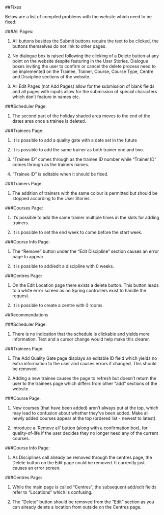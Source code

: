 ##Fixes

Below are a list of compiled problems with the website which need to be fixed:


###All Pages:

1. All buttons besides the Submit buttons require the text to be clicked, the buttons themselves do not link to other pages.



2. No dialogue box is raised following the clicking of a Delete button at any point on the website despite featuring in the User Stories. Dialogue boxes inviting the user to confirm or cancel the delete process need to be implemented on the Trainee, Trainer, Course, Course Type, Centre and Discipline sections of the website.



3. All Edit Pages (not Add Pages) allow for the submission of blank fields and all pages with inputs allow for the submission of special characters which don’t feature in names etc.



###Scheduler Page:

1. The second part of the holiday shaded area moves to the end of the dates area once a trainee is deleted.



###Trainees Page:

1. It is possible to add a quality gate with a date set in the future

2. It is possible to add the same trainer as both trainer one and two.

3. “Trainee ID” comes through as the trainee ID number while “Trainer ID” comes through as the trainers names.

4. “Trainee ID” is editable when it should be fixed.

###Trainers Page:

1. The addition of trainers with the same colour is permitted but should be stopped according to the User Stories.

###Courses Page:

1. It’s possible to add the same trainer multiple times in the slots for adding trainers.

2. It is possible to set the end week to come before the start week.

###Course Info Page:

1. The “Remove” button under the “Edit Discipline” section causes an error page to appear.

2. It is possible to add/edit a discipline with 0 weeks.

###Centres Page:

1. On the Edit Location page there exists a delete button. This button leads to a white error screen as no Spring controllers exist to handle the request.

2. It is possible to create a centre with 0 rooms.

##Recommendations

###Scheduler Page:

1. There is no indication that the schedule is clickable and yields more information. Text and a cursor change would help make this clearer.

###Trainees Page:

1. The Add Quality Gate page displays an editable ID field which yields no extra information to the user and causes errors if changed. This should be removed.

2. Adding a new trainee causes the page to refresh but doesn’t return the user to the trainees page which differs from other “add” sections of the website.

###Course Page:

1. New courses (that have been added) aren’t always put at the top, which may lead to confusion about whether they’ve been added. Make all newly added courses appear at the top (ordered list - newest to latest).

2. Introduce a ‘Remove all’ button (along with a confirmation box), for quality-of-life if the user decides they no longer need any of the current courses.

###Course Info Page:

1. As Disciplines call already be removed through the centres page, the Delete button on the Edit page could be removed. It currently just causes an error screen.


###Centres Page:

1. While the main page is called “Centres”, the subsequent add/edit fields refer to “Locations” which is confusing.

2. The “Delete” button should be removed from the “Edit” section as you can already delete a location from outside on the Centres page. 